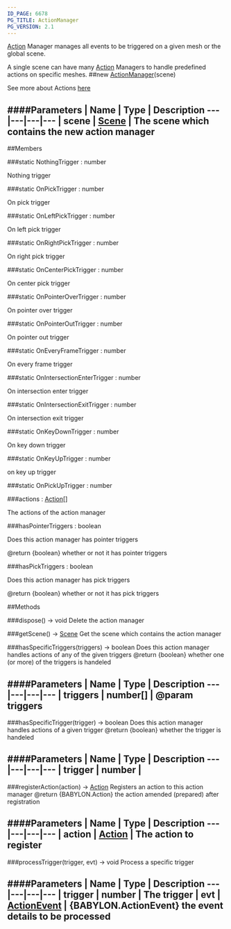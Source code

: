 ```yaml
---
ID_PAGE: 6678
PG_TITLE: ActionManager
PG_VERSION: 2.1
---
```

 [Action](page.php?p=6663) Manager manages all events to be triggered on a given mesh or the global scene.

A single scene can have many [Action](page.php?p=6663) Managers to handle predefined actions on specific meshes.
##new [ActionManager](page.php?p=6678)(scene)



See more about Actions [here](https://github.com/BabylonJS/Babylon.js/wiki/How-to-use-Actions)




####Parameters
 | Name | Type | Description
---|---|---|---
 | scene | [Scene](page.php?p=6662) | The scene which contains the new action manager
---

##Members

###static NothingTrigger : number




Nothing trigger



###static OnPickTrigger : number




On pick trigger



###static OnLeftPickTrigger : number




On left pick trigger



###static OnRightPickTrigger : number




On right pick trigger



###static OnCenterPickTrigger : number




On center pick trigger



###static OnPointerOverTrigger : number




On pointer over trigger



###static OnPointerOutTrigger : number




On pointer out trigger



###static OnEveryFrameTrigger : number




On every frame trigger



###static OnIntersectionEnterTrigger : number




On intersection enter trigger



###static OnIntersectionExitTrigger : number




On intersection exit trigger



###static OnKeyDownTrigger : number




On key down trigger



###static OnKeyUpTrigger : number




on key up trigger



###static OnPickUpTrigger : number


###actions : [Action](page.php?p=6663)[]




The actions of the action manager



###hasPointerTriggers : boolean


Does this action manager has pointer triggers

@return {boolean} whether or not it has pointer triggers

###hasPickTriggers : boolean


Does this action manager has pick triggers

@return {boolean} whether or not it has pick triggers



##Methods

###dispose() &rarr; void
Delete the action manager






###getScene() &rarr; [Scene](page.php?p=6662)
Get the scene which contains the action manager






###hasSpecificTriggers(triggers) &rarr; boolean
Does this action manager handles actions of any of the given triggers
@return {boolean} whether one (or more) of the triggers is handeled

####Parameters
 | Name | Type | Description
---|---|---|---
 | triggers | number[] | @param triggers
---

###hasSpecificTrigger(trigger) &rarr; boolean
Does this action manager handles actions of a given trigger
@return {boolean} whether the trigger is handeled

####Parameters
 | Name | Type | Description
---|---|---|---
 | trigger | number | 
---

###registerAction(action) &rarr; [Action](page.php?p=6663)
Registers an action to this action manager
@return {BABYLON.Action} the action amended (prepared) after registration

####Parameters
 | Name | Type | Description
---|---|---|---
 | action | [Action](page.php?p=6663) | The action to register
---

###processTrigger(trigger, evt) &rarr; void
Process a specific trigger

####Parameters
 | Name | Type | Description
---|---|---|---
 | trigger | number | The trigger
 | evt | [ActionEvent](page.php?p=6677) | {BABYLON.ActionEvent} the event details to be processed
---
